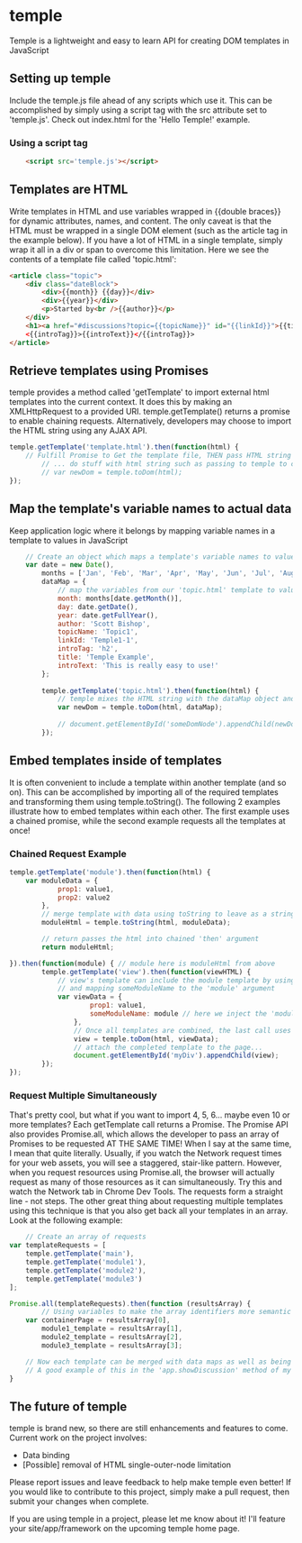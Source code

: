 # temple
Temple is a lightweight and easy to learn API for creating DOM templates in JavaScript

## Setting up temple
Include the temple.js file ahead of any scripts which use it. This can be accomplished by simply using a script tag with the src attribute set to 'temple.js'. Check out index.html for the 'Hello Temple!' example.

### Using a script tag
```HTML
    <script src='temple.js'></script>
```

## Templates are HTML
Write templates in HTML and use variables wrapped in {{double braces}} for dynamic attributes, names, and content.
The only caveat is that the HTML must be wrapped in a single DOM element (such as the article tag in the example below). If you have a lot of HTML in a single template, simply wrap it all in a div or span to overcome this limitation.
Here we see the contents of a template file called 'topic.html':
```HTML
<article class="topic">
    <div class="dateBlock">
        <div>{{month}} {{day}}</div>
        <div>{{year}}</div>
        <p>Started by<br />{{author}}</p>
    </div>
    <h1><a href="#discussions?topic={{topicName}}" id="{{linkId}}">{{title}}</a></h1>
    <{{introTag}}>{{introText}}</{{introTag}}>
</article>
```

## Retrieve templates using Promises
temple provides a method called 'getTemplate' to import external html templates into the current context. It does this by making an XMLHttpRequest to a provided URI. temple.getTemplate() returns a promise to enable chaining requests. Alternatively, developers may choose to import the HTML string using any AJAX API.
```JavaScript
temple.getTemplate('template.html').then(function(html) {
    // Fulfill Promise to Get the template file, THEN pass HTML string to the callback
        // ... do stuff with html string such as passing to temple to convert to DOM
        // var newDom = temple.toDom(html);
});
```

## Map the template's variable names to actual data
Keep application logic where it belongs by mapping variable names in a template to values in JavaScript
```JavaScript
    // Create an object which maps a template's variable names to values
    var date = new Date(),
        months = ['Jan', 'Feb', 'Mar', 'Apr', 'May', 'Jun', 'Jul', 'Aug', 'Sep', 'Oct', 'Nov', 'Dec'],
        dataMap = {
            // map the variables from our 'topic.html' template to values
            month: months[date.getMonth()],
            day: date.getDate(),
            year: date.getFullYear(),
            author: 'Scott Bishop',
            topicName: 'Topic1',
            linkId: 'Temple1-1',
            introTag: 'h2',
            title: 'Temple Example',
            introText: 'This is really easy to use!'
        };
        
        temple.getTemplate('topic.html').then(function(html) {
            // temple mixes the HTML string with the dataMap object and returns a DOM node/tree
            var newDom = temple.toDom(html, dataMap);
            
            // document.getElementById('someDomNode').appendChild(newDom);
        });
```

## Embed templates inside of templates
It is often convenient to include a template within another template (and so on). This can be accomplished by importing all of the required templates and transforming them using temple.toString(). The following 2 examples illustrate how to embed templates within each other. The first example uses a chained promise, while the second example requests all the templates at once!
### Chained Request Example
```JavaScript
temple.getTemplate('module').then(function(html) {
    var moduleData = {
            prop1: value1,
            prop2: value2
        },
        // merge template with data using toString to leave as a string for further construction...
        moduleHtml = temple.toString(html, moduleData);

        // return passes the html into chained 'then' argument
        return moduleHtml;

}).then(function(module) { // module here is moduleHtml from above
        temple.getTemplate('view').then(function(viewHTML) {
            // view's template can include the module template by using {{someModuleName}}
            // and mapping someModuleName to the 'module' argument
            var viewData = {
                    prop1: value1,
                    someModuleName: module // here we inject the 'module' template into the 'view' template
                },
                // Once all templates are combined, the last call uses toDom to return DOM rather than String
                view = temple.toDom(html, viewData);
                // attach the completed template to the page...
                document.getElementById('myDiv').appendChild(view);
        });
});
```
### Request Multiple Simultaneously
That's pretty cool, but what if you want to import 4, 5, 6... maybe even 10 or more templates? Each getTemplate call returns a Promise. The Promise API also provides Promise.all, which allows the developer to pass an array of Promises to be requested AT THE SAME TIME! When I say at the same time, I mean that quite literally. Usually, if you watch the Network request times for your web assets, you will see a staggered, stair-like pattern. However, when you request resources using Promise.all, the browser will actually request as many of those resources as it can simultaneously. Try this and watch the Network tab in Chrome Dev Tools. The requests form a straight line - not steps. The other great thing about requesting multiple templates using this technique is that you also get back all your templates in an array. Look at the following example:
```JavaScript
    // Create an array of requests
var templateRequests = [
    temple.getTemplate('main'),
    temple.getTemplate('module1'),
    temple.getTemplate('module2'),
    temple.getTemplate('module3')
];

Promise.all(templateRequests).then(function (resultsArray) {
        // Using variables to make the array identifiers more semantic
    var containerPage = resultsArray[0],
        module1_template = resultsArray[1],
        module2_template = resultsArray[2],
        module3_template = resultsArray[3];

    // Now each template can be merged with data maps as well as being inserted into each other
    // A good example of this in the 'app.showDiscussion' method of my forum example at line 99: https://github.com/blujagu/startupGrind/blob/master/js/app.js
}
```

## The future of temple
temple is brand new, so there are still enhancements and features to come. Current work on the project involves:
 - Data binding
 - [Possible] removal of HTML single-outer-node limitation

 Please report issues and leave feedback to help make temple even better!
 If you would like to contribute to this project, simply make a pull request, then submit your changes when complete.

If you are using temple in a project, please let me know about it! I'll feature your site/app/framework on the upcoming temple home page.
